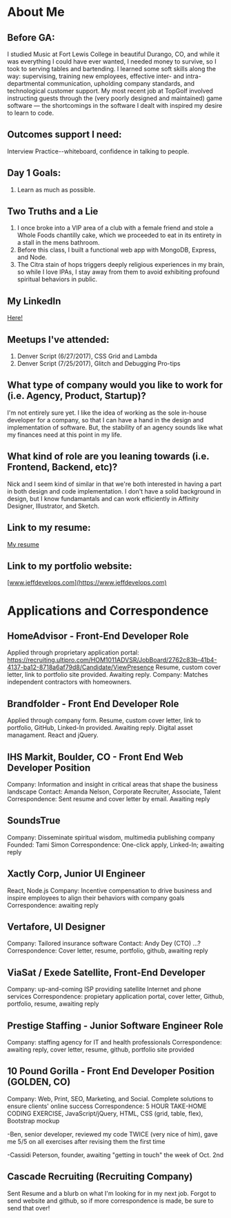 # About Me

## Before GA:
I studied Music at Fort Lewis College in beautiful Durango, CO, and while it was everything I could have ever wanted, I needed money to survive, so I took to serving tables and bartending. I learned some soft skills along the way: supervising, training new employees, effective inter- and intra-departmental communication, upholding company standards, and technological customer support. My most recent job at TopGolf involved instructing guests through the (very poorly designed and maintained) game software &mdash; the shortcomings in the software I dealt with inspired my desire to learn to code.

## Outcomes support I need:
 Interview Practice--whiteboard, confidence in talking to people. 

## Day 1 Goals:
1. Learn as much as possible.

## Two Truths and a Lie

1. I once broke into a VIP area of a club with a female friend and stole a Whole Foods chantilly cake, which we proceeded to eat in its entirety in
a stall in the mens bathroom. 
2. Before this class, I built a functional web app with MongoDB, Express, and Node. 
3. The Citra stain of hops triggers deeply religious experiences in my brain, so while I love IPAs, I stay away from them to avoid exhibiting
profound spiritual behaviors in public.

## My LinkedIn
[Here!](https://www.linkedin.com/in/jeff-develops/)

## Meetups I've attended:
1. Denver Script (6/27/2017), CSS Grid and Lambda
2. Denver Script (7/25/2017), Glitch and Debugging Pro-tips

## What type of company would you like to work for (i.e. Agency, Product, Startup)?
I'm not entirely sure yet. I like the idea of working as the sole in-house developer for a company, so that I can have a hand in the design and implementation of software. But, the stability of an agency sounds like what my finances need at this point in my life. 

## What kind of role are you leaning towards (i.e. Frontend, Backend, etc)?
Nick and I seem kind of similar in that we're both interested in having a part in both design and code implementation. I don't have a solid
background in design, but I know fundamantals and can work efficiently in Affinity Designer, Illustrator, and Sketch.

## Link to my resume: 
[My resume](./Jeff_Reynolds_Resume.pdf)

## Link to my portfolio website: 
[www.jeffdevelops.com](https://www.jeffdevelops.com)

# Applications and Correspondence
## HomeAdvisor - Front-End Developer Role
Applied through proprietary application portal: https://recruiting.ultipro.com/HOM1011ADVSR/JobBoard/2762c83b-41b4-4137-ba12-8718a6af79d8/Candidate/ViewPresence Resume, custom cover letter, link to portfolio site provided.
Awaiting reply.
Company: Matches independent contractors with homeowners.

## Brandfolder - Front End Developer Role
Applied through company form. Resume, custom cover letter, link to portfolio, GitHub, Linked-In provided. Awaiting reply.
Digital asset managament. React and jQuery.

## IHS Markit, Boulder, CO - Front End Web Developer Position
Company: Information and insight in critical areas that shape the business landscape
Contact: Amanda Nelson, Corporate Recruiter, Associate, Talent
Correspondence:
Sent resume and cover letter by email. Awaiting reply

## SoundsTrue
Company: Disseminate spiritual wisdom, multimedia publishing company
Founded: Tami Simon
Correspondence: One-click apply, Linked-In; awaiting reply

## Xactly Corp, Junior UI Engineer
React, Node.js
Company: Incentive compensation to drive business and inspire employees to align their behaviors with company goals
Correspondence: awaiting reply

## Vertafore, UI Designer
Company: Tailored insurance software
Contact: Andy Dey (CTO) ...?
Correspondence: Cover letter, resume, portfolio, github, awaiting reply

## ViaSat / Exede Satellite, Front-End Developer
Company: up-and-coming ISP providing satellite Internet and phone services
Correspondence: propietary application portal, cover letter, Github, portfolio, resume, awaiting reply

## Prestige Staffing - Junior Software Engineer Role
Company: staffing agency for IT and health professionals
Correspondence: awaiting reply, cover letter, resume, github, portfolio site provided

## 10 Pound Gorilla - Front End Developer Position (GOLDEN, CO)
Company: Web, Print, SEO, Marketing, and Social. Complete solutions to ensure clients' online success
Correspondence: 5 HOUR TAKE-HOME CODING EXERCISE, JavaScript/jQuery, HTML, CSS (grid, table, flex), Bootstrap mockup

-Ben, senior developer, reviewed my code TWICE (very nice of him), gave me 5/5 on all exercises after revising them the first time
 
 -Cassidi Peterson, founder, awaiting "getting in touch" the week of Oct. 2nd
 
## Cascade Recruiting (Recruiting Company)
Sent Resume and a blurb on what I'm looking for in my next job. Forgot to send website and github, so if more correspondence is made, be sure to send that over!

